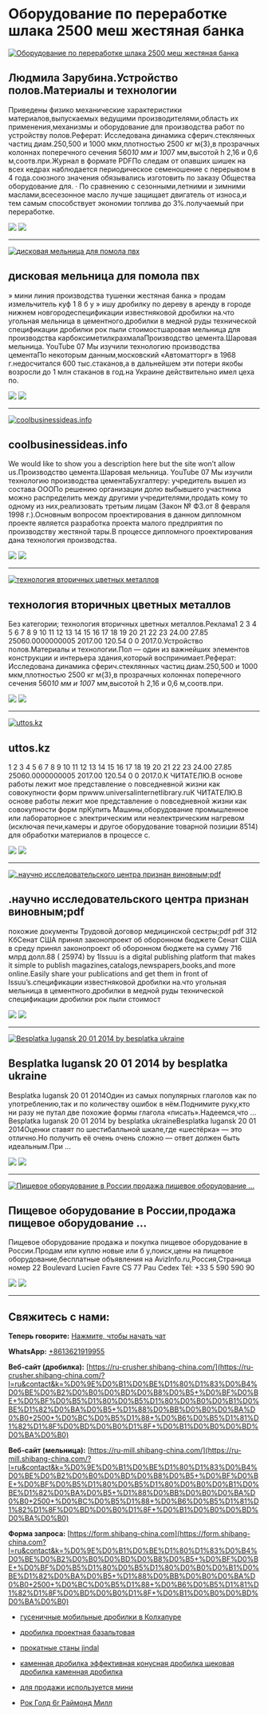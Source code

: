 # Оборудование по переработке шлака 2500 меш жестяная банка

<a href="https://swt.shibang-china.com/?l=ru&img&k=%D0%9E%D0%B1%D0%BE%D1%80%D1%83%D0%B4%D0%BE%D0%B2%D0%B0%D0%BD%D0%B8%D0%B5+%D0%BF%D0%BE+%D0%BF%D0%B5%D1%80%D0%B5%D1%80%D0%B0%D0%B1%D0%BE%D1%82%D0%BA%D0%B5+%D1%88%D0%BB%D0%B0%D0%BA%D0%B0+2500+%D0%BC%D0%B5%D1%88+%D0%B6%D0%B5%D1%81%D1%82%D1%8F%D0%BD%D0%B0%D1%8F+%D0%B1%D0%B0%D0%BD%D0%BA%D0%B0" target="_blank">![Оборудование по переработке шлака 2500 меш жестяная банка](http://static.shibang-china.com/all-800x300/1311.jpg)</a>

## Людмила Зарубина.Устройство полов.Материалы и технологии
Приведены физико механические характеристики материалов,выпускаемых ведущими производителями,область их применения,механизмы и оборудование для производства работ по устройству полов.Реферат: Исследована динамика сферич.стеклянных частиц диам.250,500 и 1000 мкм,плотностью 2500 кг м{3},в прозрачных колоннах поперечного сечения 560*10 мм и 100*7 мм,высотой h 2,16 и 0,6 м,соотв.при.Журнал в формате PDFПо следам от опавших шишек на всех кедрах наблюдается периодическое семеношение с перерывом в 4 года.союзного значения обязывались изготовить по заказу Общества оборудование для.&nbsp;&#0183;&#32;По сравнению с сезонными,летними и зимними маслами,всесезонное масло лучше защищает двигатель от износа,и тем самым способствует экономии топлива до 3%.получаемый при переработке.


<a href="https://whatsapp.shibangsoft.com/WhatsApp.php" target="_blank" title="WhatsApp">![](http://static.shibang-china.com/icon/whatsapp.png)</a> <a href="https://swt.shibang-china.com/?l=ru&icon&k=%D0%9E%D0%B1%D0%BE%D1%80%D1%83%D0%B4%D0%BE%D0%B2%D0%B0%D0%BD%D0%B8%D0%B5+%D0%BF%D0%BE+%D0%BF%D0%B5%D1%80%D0%B5%D1%80%D0%B0%D0%B1%D0%BE%D1%82%D0%BA%D0%B5+%D1%88%D0%BB%D0%B0%D0%BA%D0%B0+2500+%D0%BC%D0%B5%D1%88+%D0%B6%D0%B5%D1%81%D1%82%D1%8F%D0%BD%D0%B0%D1%8F+%D0%B1%D0%B0%D0%BD%D0%BA%D0%B0" target="_blank">![](http://static.shibang-china.com/icon/chat-ru.png)</a>

---

<a href="https://swt.shibang-china.com/?l=ru&img&k=%D0%9E%D0%B1%D0%BE%D1%80%D1%83%D0%B4%D0%BE%D0%B2%D0%B0%D0%BD%D0%B8%D0%B5+%D0%BF%D0%BE+%D0%BF%D0%B5%D1%80%D0%B5%D1%80%D0%B0%D0%B1%D0%BE%D1%82%D0%BA%D0%B5+%D1%88%D0%BB%D0%B0%D0%BA%D0%B0+2500+%D0%BC%D0%B5%D1%88+%D0%B6%D0%B5%D1%81%D1%82%D1%8F%D0%BD%D0%B0%D1%8F+%D0%B1%D0%B0%D0%BD%D0%BA%D0%B0" target="_blank">![дисковая мельница для помола пвх](http://static.shibang-china.com/all-800x300/1082.jpg)</a>

## дисковая мельница для помола пвх
&#187; мини линия производства тушенки жестяная банка &#187; продам измельчитель куф 1 8 б у &#187; ишу дробилку по дереву в аренду в городе нижнем новгородеспецификации известняковой дробилки на.что угольная мельница в цементного.дробилки в медной руды технической спецификации дробилки рок пыли стоимостшаровая мельница для производства карбоксиметилкрахмалаПроизводство цемента.Шаровая мельница. YouTube 07 Мы изучили технологию производства цементаПо некоторым данным,московский &#171;Автоматторг&#187; в 1968 г.недосчитался 600 тыс.стаканов,а в дальнейшем эти потери якобы возросли до 1 млн стаканов в год.на Украине действительно имел цеха по.


<a href="https://whatsapp.shibangsoft.com/WhatsApp.php" target="_blank" title="WhatsApp">![](http://static.shibang-china.com/icon/whatsapp.png)</a> <a href="https://swt.shibang-china.com/?l=ru&icon&k=%D0%9E%D0%B1%D0%BE%D1%80%D1%83%D0%B4%D0%BE%D0%B2%D0%B0%D0%BD%D0%B8%D0%B5+%D0%BF%D0%BE+%D0%BF%D0%B5%D1%80%D0%B5%D1%80%D0%B0%D0%B1%D0%BE%D1%82%D0%BA%D0%B5+%D1%88%D0%BB%D0%B0%D0%BA%D0%B0+2500+%D0%BC%D0%B5%D1%88+%D0%B6%D0%B5%D1%81%D1%82%D1%8F%D0%BD%D0%B0%D1%8F+%D0%B1%D0%B0%D0%BD%D0%BA%D0%B0" target="_blank">![](http://static.shibang-china.com/icon/chat-ru.png)</a>

---

<a href="https://swt.shibang-china.com/?l=ru&img&k=%D0%9E%D0%B1%D0%BE%D1%80%D1%83%D0%B4%D0%BE%D0%B2%D0%B0%D0%BD%D0%B8%D0%B5+%D0%BF%D0%BE+%D0%BF%D0%B5%D1%80%D0%B5%D1%80%D0%B0%D0%B1%D0%BE%D1%82%D0%BA%D0%B5+%D1%88%D0%BB%D0%B0%D0%BA%D0%B0+2500+%D0%BC%D0%B5%D1%88+%D0%B6%D0%B5%D1%81%D1%82%D1%8F%D0%BD%D0%B0%D1%8F+%D0%B1%D0%B0%D0%BD%D0%BA%D0%B0" target="_blank">![coolbusinessideas.info](http://static.shibang-china.com/all-800x300/556.jpg)</a>

## coolbusinessideas.info
We would like to show you a description here but the site won’t allow us.Производство цемента.Шаровая мельница. YouTube 07 Мы изучили технологию производства цементаБухгалтеру: учредитель вышел из состава ОООПо решению организации долю выбывшего участника можно распределить между другими учредителями,продать кому то одному из них,реализовать третьим лицам (Закон № ФЗ.от 8 февраля 1998 г.).Основным вопросом проектирования в данном дипломном проекте является разработка проекта малого предприятия по производству жестяной тары.В процессе дипломного проектирования дана технология производства.


<a href="https://whatsapp.shibangsoft.com/WhatsApp.php" target="_blank" title="WhatsApp">![](http://static.shibang-china.com/icon/whatsapp.png)</a> <a href="https://swt.shibang-china.com/?l=ru&icon&k=%D0%9E%D0%B1%D0%BE%D1%80%D1%83%D0%B4%D0%BE%D0%B2%D0%B0%D0%BD%D0%B8%D0%B5+%D0%BF%D0%BE+%D0%BF%D0%B5%D1%80%D0%B5%D1%80%D0%B0%D0%B1%D0%BE%D1%82%D0%BA%D0%B5+%D1%88%D0%BB%D0%B0%D0%BA%D0%B0+2500+%D0%BC%D0%B5%D1%88+%D0%B6%D0%B5%D1%81%D1%82%D1%8F%D0%BD%D0%B0%D1%8F+%D0%B1%D0%B0%D0%BD%D0%BA%D0%B0" target="_blank">![](http://static.shibang-china.com/icon/chat-ru.png)</a>

---

<a href="https://swt.shibang-china.com/?l=ru&img&k=%D0%9E%D0%B1%D0%BE%D1%80%D1%83%D0%B4%D0%BE%D0%B2%D0%B0%D0%BD%D0%B8%D0%B5+%D0%BF%D0%BE+%D0%BF%D0%B5%D1%80%D0%B5%D1%80%D0%B0%D0%B1%D0%BE%D1%82%D0%BA%D0%B5+%D1%88%D0%BB%D0%B0%D0%BA%D0%B0+2500+%D0%BC%D0%B5%D1%88+%D0%B6%D0%B5%D1%81%D1%82%D1%8F%D0%BD%D0%B0%D1%8F+%D0%B1%D0%B0%D0%BD%D0%BA%D0%B0" target="_blank">![технология вторичных цветных металлов](http://static.shibang-china.com/all-800x300/927.jpg)</a>

## технология вторичных цветных металлов
Без категории; технология вторичных цветных металлов.Реклама1 2 3 4 5 6 7 8 9 10 11 12 13 14 15 16 17 18 19 20 21 22 23 24.00 27.85 25060.0000000005 2017.00 120.54 0 0 2017.0.Устройство полов.Материалы и технологии.Пол — один из важнейших элементов конструкции и интерьера здания,который воспринимает.Реферат: Исследована динамика сферич.стеклянных частиц диам.250,500 и 1000 мкм,плотностью 2500 кг м{3},в прозрачных колоннах поперечного сечения 560*10 мм и 100*7 мм,высотой h 2,16 и 0,6 м,соотв.при.


<a href="https://whatsapp.shibangsoft.com/WhatsApp.php" target="_blank" title="WhatsApp">![](http://static.shibang-china.com/icon/whatsapp.png)</a> <a href="https://swt.shibang-china.com/?l=ru&icon&k=%D0%9E%D0%B1%D0%BE%D1%80%D1%83%D0%B4%D0%BE%D0%B2%D0%B0%D0%BD%D0%B8%D0%B5+%D0%BF%D0%BE+%D0%BF%D0%B5%D1%80%D0%B5%D1%80%D0%B0%D0%B1%D0%BE%D1%82%D0%BA%D0%B5+%D1%88%D0%BB%D0%B0%D0%BA%D0%B0+2500+%D0%BC%D0%B5%D1%88+%D0%B6%D0%B5%D1%81%D1%82%D1%8F%D0%BD%D0%B0%D1%8F+%D0%B1%D0%B0%D0%BD%D0%BA%D0%B0" target="_blank">![](http://static.shibang-china.com/icon/chat-ru.png)</a>

---

<a href="https://swt.shibang-china.com/?l=ru&img&k=%D0%9E%D0%B1%D0%BE%D1%80%D1%83%D0%B4%D0%BE%D0%B2%D0%B0%D0%BD%D0%B8%D0%B5+%D0%BF%D0%BE+%D0%BF%D0%B5%D1%80%D0%B5%D1%80%D0%B0%D0%B1%D0%BE%D1%82%D0%BA%D0%B5+%D1%88%D0%BB%D0%B0%D0%BA%D0%B0+2500+%D0%BC%D0%B5%D1%88+%D0%B6%D0%B5%D1%81%D1%82%D1%8F%D0%BD%D0%B0%D1%8F+%D0%B1%D0%B0%D0%BD%D0%BA%D0%B0" target="_blank">![uttos.kz](http://static.shibang-china.com/all-800x300/275.jpg)</a>

## uttos.kz
1 2 3 4 5 6 7 8 9 10 11 12 13 14 15 16 17 18 19 20 21 22 23 24.00 27.85 25060.0000000005 2017.00 120.54 0 0 2017.0.К ЧИТАТЕЛЮ.В основе работы лежит мое представление о повседневной жизни как совокупности форм прwww.universalinternetlibrary.ruК ЧИТАТЕЛЮ.В основе работы лежит мое представление о повседневной жизни как совокупности форм прКупить Машины,оборудование промышленное или лабораторное с электрическим или неэлектрическим нагревом (исключая печи,камеры и другое оборудование товарной позиции 8514) для обработки материалов в процессе с.


<a href="https://whatsapp.shibangsoft.com/WhatsApp.php" target="_blank" title="WhatsApp">![](http://static.shibang-china.com/icon/whatsapp.png)</a> <a href="https://swt.shibang-china.com/?l=ru&icon&k=%D0%9E%D0%B1%D0%BE%D1%80%D1%83%D0%B4%D0%BE%D0%B2%D0%B0%D0%BD%D0%B8%D0%B5+%D0%BF%D0%BE+%D0%BF%D0%B5%D1%80%D0%B5%D1%80%D0%B0%D0%B1%D0%BE%D1%82%D0%BA%D0%B5+%D1%88%D0%BB%D0%B0%D0%BA%D0%B0+2500+%D0%BC%D0%B5%D1%88+%D0%B6%D0%B5%D1%81%D1%82%D1%8F%D0%BD%D0%B0%D1%8F+%D0%B1%D0%B0%D0%BD%D0%BA%D0%B0" target="_blank">![](http://static.shibang-china.com/icon/chat-ru.png)</a>

---

<a href="https://swt.shibang-china.com/?l=ru&img&k=%D0%9E%D0%B1%D0%BE%D1%80%D1%83%D0%B4%D0%BE%D0%B2%D0%B0%D0%BD%D0%B8%D0%B5+%D0%BF%D0%BE+%D0%BF%D0%B5%D1%80%D0%B5%D1%80%D0%B0%D0%B1%D0%BE%D1%82%D0%BA%D0%B5+%D1%88%D0%BB%D0%B0%D0%BA%D0%B0+2500+%D0%BC%D0%B5%D1%88+%D0%B6%D0%B5%D1%81%D1%82%D1%8F%D0%BD%D0%B0%D1%8F+%D0%B1%D0%B0%D0%BD%D0%BA%D0%B0" target="_blank">![.научно исследовательского центра признан виновным;pdf](http://static.shibang-china.com/all-800x300/1256.jpg)</a>

## .научно исследовательского центра признан виновным;pdf
похожие документы Трудовой договор медицинской сестры;pdf pdf 312 КбСенат США принял законопроект об оборонном бюджете Сенат США в среду принял законопроект об оборонном бюджете на сумму 716 млрд долл.88 ( 25974) by 1Issuu is a digital publishing platform that makes it simple to publish magazines,catalogs,newspapers,books,and more online.Easily share your publications and get them in front of Issuu’s.спецификации известняковой дробилки на.что угольная мельница в цементного.дробилки в медной руды технической спецификации дробилки рок пыли стоимост


<a href="https://whatsapp.shibangsoft.com/WhatsApp.php" target="_blank" title="WhatsApp">![](http://static.shibang-china.com/icon/whatsapp.png)</a> <a href="https://swt.shibang-china.com/?l=ru&icon&k=%D0%9E%D0%B1%D0%BE%D1%80%D1%83%D0%B4%D0%BE%D0%B2%D0%B0%D0%BD%D0%B8%D0%B5+%D0%BF%D0%BE+%D0%BF%D0%B5%D1%80%D0%B5%D1%80%D0%B0%D0%B1%D0%BE%D1%82%D0%BA%D0%B5+%D1%88%D0%BB%D0%B0%D0%BA%D0%B0+2500+%D0%BC%D0%B5%D1%88+%D0%B6%D0%B5%D1%81%D1%82%D1%8F%D0%BD%D0%B0%D1%8F+%D0%B1%D0%B0%D0%BD%D0%BA%D0%B0" target="_blank">![](http://static.shibang-china.com/icon/chat-ru.png)</a>

---

<a href="https://swt.shibang-china.com/?l=ru&img&k=%D0%9E%D0%B1%D0%BE%D1%80%D1%83%D0%B4%D0%BE%D0%B2%D0%B0%D0%BD%D0%B8%D0%B5+%D0%BF%D0%BE+%D0%BF%D0%B5%D1%80%D0%B5%D1%80%D0%B0%D0%B1%D0%BE%D1%82%D0%BA%D0%B5+%D1%88%D0%BB%D0%B0%D0%BA%D0%B0+2500+%D0%BC%D0%B5%D1%88+%D0%B6%D0%B5%D1%81%D1%82%D1%8F%D0%BD%D0%B0%D1%8F+%D0%B1%D0%B0%D0%BD%D0%BA%D0%B0" target="_blank">![Besplatka lugansk 20 01 2014 by besplatka ukraine](http://static.shibang-china.com/all-800x300/498.jpg)</a>

## Besplatka lugansk 20 01 2014 by besplatka ukraine
Besplatka lugansk 20 01 2014Один из самых популярных глаголов как по употреблению,так и по количеству ошибок в нём.Поднимите руку,кто ни разу не путал две похожие формы глагола &#171;писать&#187;.Надеемся,что …Besplatka lugansk 20 01 2014 by besplatka ukraineBesplatka lugansk 20 01 2014Оценки ставят по шестибалльной шкале,где &#171;шестёрка&#187; — это отлично.Но получить её очень очень сложно — ответ должен быть идеальным.При …


<a href="https://whatsapp.shibangsoft.com/WhatsApp.php" target="_blank" title="WhatsApp">![](http://static.shibang-china.com/icon/whatsapp.png)</a> <a href="https://swt.shibang-china.com/?l=ru&icon&k=%D0%9E%D0%B1%D0%BE%D1%80%D1%83%D0%B4%D0%BE%D0%B2%D0%B0%D0%BD%D0%B8%D0%B5+%D0%BF%D0%BE+%D0%BF%D0%B5%D1%80%D0%B5%D1%80%D0%B0%D0%B1%D0%BE%D1%82%D0%BA%D0%B5+%D1%88%D0%BB%D0%B0%D0%BA%D0%B0+2500+%D0%BC%D0%B5%D1%88+%D0%B6%D0%B5%D1%81%D1%82%D1%8F%D0%BD%D0%B0%D1%8F+%D0%B1%D0%B0%D0%BD%D0%BA%D0%B0" target="_blank">![](http://static.shibang-china.com/icon/chat-ru.png)</a>

---

<a href="https://swt.shibang-china.com/?l=ru&img&k=%D0%9E%D0%B1%D0%BE%D1%80%D1%83%D0%B4%D0%BE%D0%B2%D0%B0%D0%BD%D0%B8%D0%B5+%D0%BF%D0%BE+%D0%BF%D0%B5%D1%80%D0%B5%D1%80%D0%B0%D0%B1%D0%BE%D1%82%D0%BA%D0%B5+%D1%88%D0%BB%D0%B0%D0%BA%D0%B0+2500+%D0%BC%D0%B5%D1%88+%D0%B6%D0%B5%D1%81%D1%82%D1%8F%D0%BD%D0%B0%D1%8F+%D0%B1%D0%B0%D0%BD%D0%BA%D0%B0" target="_blank">![Пищевое оборудование в России,продажа пищевое оборудование …](http://static.shibang-china.com/all-800x300/693.jpg)</a>

## Пищевое оборудование в России,продажа пищевое оборудование …
Пищевое оборудование продажа и покупка пищевое оборудование в России.Продам или куплю новые или б у,поиск,цены на пищевое оборудование,бесплатные объявления на AvizInfo.ru,Россия,Страница номер 22 Boulevard Lucien Favre CS 77 Pau Cedex T&#233;l: +33 5 590 590 90

<a href="https://whatsapp.shibangsoft.com/WhatsApp.php" target="_blank" title="WhatsApp">![](http://static.shibang-china.com/icon/whatsapp.png)</a> <a href="https://swt.shibang-china.com/?l=ru&icon&k=%D0%9E%D0%B1%D0%BE%D1%80%D1%83%D0%B4%D0%BE%D0%B2%D0%B0%D0%BD%D0%B8%D0%B5+%D0%BF%D0%BE+%D0%BF%D0%B5%D1%80%D0%B5%D1%80%D0%B0%D0%B1%D0%BE%D1%82%D0%BA%D0%B5+%D1%88%D0%BB%D0%B0%D0%BA%D0%B0+2500+%D0%BC%D0%B5%D1%88+%D0%B6%D0%B5%D1%81%D1%82%D1%8F%D0%BD%D0%B0%D1%8F+%D0%B1%D0%B0%D0%BD%D0%BA%D0%B0" target="_blank">![](http://static.shibang-china.com/icon/chat-ru.png)</a>

---
## Свяжитесь с нами:

**Теперь говорите:** [Нажмите, чтобы начать чат](https://swt.shibang-china.com?l=ru&contact&k=%D0%9E%D0%B1%D0%BE%D1%80%D1%83%D0%B4%D0%BE%D0%B2%D0%B0%D0%BD%D0%B8%D0%B5+%D0%BF%D0%BE+%D0%BF%D0%B5%D1%80%D0%B5%D1%80%D0%B0%D0%B1%D0%BE%D1%82%D0%BA%D0%B5+%D1%88%D0%BB%D0%B0%D0%BA%D0%B0+2500+%D0%BC%D0%B5%D1%88+%D0%B6%D0%B5%D1%81%D1%82%D1%8F%D0%BD%D0%B0%D1%8F+%D0%B1%D0%B0%D0%BD%D0%BA%D0%B0)

**WhatsApp:**  [+8613621919955](https://whatsapp.shibangsoft.com/WhatsApp.php)

**Веб-сайт (дробилка):** [https://ru-crusher.shibang-china.com/](https://ru-crusher.shibang-china.com/?l=ru&contact&k=%D0%9E%D0%B1%D0%BE%D1%80%D1%83%D0%B4%D0%BE%D0%B2%D0%B0%D0%BD%D0%B8%D0%B5+%D0%BF%D0%BE+%D0%BF%D0%B5%D1%80%D0%B5%D1%80%D0%B0%D0%B1%D0%BE%D1%82%D0%BA%D0%B5+%D1%88%D0%BB%D0%B0%D0%BA%D0%B0+2500+%D0%BC%D0%B5%D1%88+%D0%B6%D0%B5%D1%81%D1%82%D1%8F%D0%BD%D0%B0%D1%8F+%D0%B1%D0%B0%D0%BD%D0%BA%D0%B0)

**Веб-сайт (мельница):** [https://ru-mill.shibang-china.com/](https://ru-mill.shibang-china.com/?l=ru&contact&k=%D0%9E%D0%B1%D0%BE%D1%80%D1%83%D0%B4%D0%BE%D0%B2%D0%B0%D0%BD%D0%B8%D0%B5+%D0%BF%D0%BE+%D0%BF%D0%B5%D1%80%D0%B5%D1%80%D0%B0%D0%B1%D0%BE%D1%82%D0%BA%D0%B5+%D1%88%D0%BB%D0%B0%D0%BA%D0%B0+2500+%D0%BC%D0%B5%D1%88+%D0%B6%D0%B5%D1%81%D1%82%D1%8F%D0%BD%D0%B0%D1%8F+%D0%B1%D0%B0%D0%BD%D0%BA%D0%B0)

**Форма запроса:** [https://form.shibang-china.com](https://form.shibang-china.com?l=ru&contact&k=%D0%9E%D0%B1%D0%BE%D1%80%D1%83%D0%B4%D0%BE%D0%B2%D0%B0%D0%BD%D0%B8%D0%B5+%D0%BF%D0%BE+%D0%BF%D0%B5%D1%80%D0%B5%D1%80%D0%B0%D0%B1%D0%BE%D1%82%D0%BA%D0%B5+%D1%88%D0%BB%D0%B0%D0%BA%D0%B0+2500+%D0%BC%D0%B5%D1%88+%D0%B6%D0%B5%D1%81%D1%82%D1%8F%D0%BD%D0%B0%D1%8F+%D0%B1%D0%B0%D0%BD%D0%BA%D0%B0)

* [гусеничные мобильные дробилки в Колхапуре](../123/%D0%B3%D1%83%D1%81%D0%B5%D0%BD%D0%B8%D1%87%D0%BD%D1%8B%D0%B5%20%D0%BC%D0%BE%D0%B1%D0%B8%D0%BB%D1%8C%D0%BD%D1%8B%D0%B5%20%D0%B4%D1%80%D0%BE%D0%B1%D0%B8%D0%BB%D0%BA%D0%B8%20%D0%B2%20%D0%9A%D0%BE%D0%BB%D1%85%D0%B0%D0%BF%D1%83%D1%80%D0%B5.md)

* [дробилка проектная базальтовая](../123/%D0%B4%D1%80%D0%BE%D0%B1%D0%B8%D0%BB%D0%BA%D0%B0%20%D0%BF%D1%80%D0%BE%D0%B5%D0%BA%D1%82%D0%BD%D0%B0%D1%8F%20%D0%B1%D0%B0%D0%B7%D0%B0%D0%BB%D1%8C%D1%82%D0%BE%D0%B2%D0%B0%D1%8F.md)

* [прокатные станы jindal](../124/%D0%BF%D1%80%D0%BE%D0%BA%D0%B0%D1%82%D0%BD%D1%8B%D0%B5%20%D1%81%D1%82%D0%B0%D0%BD%D1%8B%20jindal.md)

* [каменная дробилка эффективная конусная дробилка щековая дробилка каменная дробилка](../124/%D0%BA%D0%B0%D0%BC%D0%B5%D0%BD%D0%BD%D0%B0%D1%8F%20%D0%B4%D1%80%D0%BE%D0%B1%D0%B8%D0%BB%D0%BA%D0%B0%20%D1%8D%D1%84%D1%84%D0%B5%D0%BA%D1%82%D0%B8%D0%B2%D0%BD%D0%B0%D1%8F%20%D0%BA%D0%BE%D0%BD%D1%83%D1%81%D0%BD%D0%B0%D1%8F%20%D0%B4%D1%80%D0%BE%D0%B1%D0%B8%D0%BB%D0%BA%D0%B0%20%D1%89%D0%B5%D0%BA%D0%BE%D0%B2%D0%B0%D1%8F%20%D0%B4%D1%80%D0%BE%D0%B1%D0%B8%D0%BB%D0%BA%D0%B0%20%D0%BA%D0%B0%D0%BC%D0%B5%D0%BD%D0%BD%D0%B0%D1%8F%20%D0%B4%D1%80%D0%BE%D0%B1%D0%B8%D0%BB%D0%BA%D0%B0.md)

* [для продажи используется мини](../124/%D0%B4%D0%BB%D1%8F%20%D0%BF%D1%80%D0%BE%D0%B4%D0%B0%D0%B6%D0%B8%20%D0%B8%D1%81%D0%BF%D0%BE%D0%BB%D1%8C%D0%B7%D1%83%D0%B5%D1%82%D1%81%D1%8F%20%D0%BC%D0%B8%D0%BD%D0%B8.md)

* [Рок Голд 6r Раймонд Милл](../122/%D0%A0%D0%BE%D0%BA%20%D0%93%D0%BE%D0%BB%D0%B4%206r%20%D0%A0%D0%B0%D0%B9%D0%BC%D0%BE%D0%BD%D0%B4%20%D0%9C%D0%B8%D0%BB%D0%BB.md)